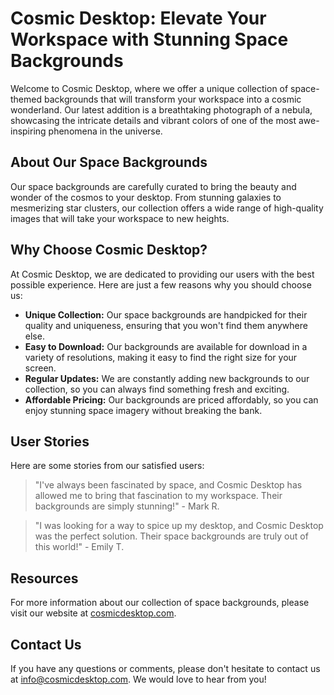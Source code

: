 <!--font:Poppins-->

# Cosmic Desktop: Elevate Your Workspace with Stunning Space Backgrounds

Welcome to Cosmic Desktop, where we offer a unique collection of space-themed backgrounds that will transform your workspace into a cosmic wonderland. Our latest addition is a breathtaking photograph of a nebula, showcasing the intricate details and vibrant colors of one of the most awe-inspiring phenomena in the universe.

## About Our Space Backgrounds

Our space backgrounds are carefully curated to bring the beauty and wonder of the cosmos to your desktop. From stunning galaxies to mesmerizing star clusters, our collection offers a wide range of high-quality images that will take your workspace to new heights.

## Why Choose Cosmic Desktop?

At Cosmic Desktop, we are dedicated to providing our users with the best possible experience. Here are just a few reasons why you should choose us:

- **Unique Collection:** Our space backgrounds are handpicked for their quality and uniqueness, ensuring that you won't find them anywhere else.
- **Easy to Download:** Our backgrounds are available for download in a variety of resolutions, making it easy to find the right size for your screen.
- **Regular Updates:** We are constantly adding new backgrounds to our collection, so you can always find something fresh and exciting.
- **Affordable Pricing:** Our backgrounds are priced affordably, so you can enjoy stunning space imagery without breaking the bank.

## User Stories

Here are some stories from our satisfied users:

> "I've always been fascinated by space, and Cosmic Desktop has allowed me to bring that fascination to my workspace. Their backgrounds are simply stunning!" - Mark R.

> "I was looking for a way to spice up my desktop, and Cosmic Desktop was the perfect solution. Their space backgrounds are truly out of this world!" - Emily T.

## Resources

For more information about our collection of space backgrounds, please visit our website at [cosmicdesktop.com](#).

## Contact Us

If you have any questions or comments, please don't hesitate to contact us at [info@cosmicdesktop.com](mailto:info@cosmicdesktop.com). We would love to hear from you!

<!--

Write me content for website with wallpaper which alt text is:

"A realistic photograph of a nebula, with bright colors and intricate details that showcase the beauty of the universe."

The name/title of the page should not be 1:1 copy of the alt text but rather a real content of the website which is using this wallpaper.

- Use markdown format 
- Start with heading
- Heading should be short and concise
- The content should look like a real website 
- The website should not be about the wallpaper, wallpaper is just a related background
- Heading should be contain work "wallpaper" or "background"
- Include real sections like references, contact, user stories, etc. use things relevant to the page purpose.
- Feel free to use structure like headings, bullets, numbering, blockquotes, paragraphs, horizontal lines, etc.
- You can use formatting like bold or _italic_
- You can include UTF-8 emojis
- Links should be only #hash anchors (and you can refer to the document itself)
- Do not include images


---


# Stellar Backgrounds: Transform Your Desktop with Stunning Space Wallpapers

Welcome to Stellar Backgrounds, your go-to source for breathtaking space-themed wallpapers that will elevate your desktop experience. Our collection features a wide range of stunning images that capture the beauty and wonder of the universe, including our latest addition - a realistic photograph of a nebula.

## About Our Nebula Wallpaper

Our nebula wallpaper is a true masterpiece, showcasing the intricate details and vibrant colors of one of the most awe-inspiring phenomena in the universe. This high-quality image is perfect for anyone who wants to add a touch of cosmic beauty to their desktop background.

## Why Choose Stellar Backgrounds?

At Stellar Backgrounds, we are passionate about providing our users with the best possible desktop backgrounds. Here are just a few reasons why you should choose us:

- **High-Quality Images:** All of our wallpapers are carefully selected for their quality and beauty.
- **Wide Selection:** We offer a wide variety of space-themed wallpapers, so you can find the perfect one for your desktop.
- **Easy to Download:** Our wallpapers are available for download in a variety of resolutions, making it easy to find the right size for your screen.
- **Regular Updates:** We are constantly adding new wallpapers to our collection, so you can always find something fresh and exciting.

## User Stories

Here are some stories from our satisfied users:

> "I love space, and I was looking for a wallpaper that would capture the beauty of the universe. I found exactly what I was looking for at Stellar Backgrounds - their collection is amazing!" - John D.

> "I'm not usually one for desktop customization, but I couldn't resist the stunning images on Stellar Backgrounds. Their nebula wallpaper is now my go-to background!" - Sarah K.

## References

For more information about our collection of space-themed wallpapers, please visit our website at [stellarbackgrounds.com](#).

## Contact Us

If you have any questions or comments, please don't hesitate to contact us at [info@stellarbackgrounds.com](mailto:info@stellarbackgrounds.com). We would love to hear from you!


---


Heading should not include word "wallpaper". The website should not be about the wallpaper itself, wallpaper is just a related background, rewrite whole content.


---


# Cosmic Desktop: Elevate Your Workspace with Stunning Space Backgrounds

Welcome to Cosmic Desktop, where we offer a unique collection of space-themed backgrounds that will transform your workspace into a cosmic wonderland. Our latest addition is a breathtaking photograph of a nebula, showcasing the intricate details and vibrant colors of one of the most awe-inspiring phenomena in the universe.

## About Our Space Backgrounds

Our space backgrounds are carefully curated to bring the beauty and wonder of the cosmos to your desktop. From stunning galaxies to mesmerizing star clusters, our collection offers a wide range of high-quality images that will take your workspace to new heights.

## Why Choose Cosmic Desktop?

At Cosmic Desktop, we are dedicated to providing our users with the best possible experience. Here are just a few reasons why you should choose us:

- **Unique Collection:** Our space backgrounds are handpicked for their quality and uniqueness, ensuring that you won't find them anywhere else.
- **Easy to Download:** Our backgrounds are available for download in a variety of resolutions, making it easy to find the right size for your screen.
- **Regular Updates:** We are constantly adding new backgrounds to our collection, so you can always find something fresh and exciting.
- **Affordable Pricing:** Our backgrounds are priced affordably, so you can enjoy stunning space imagery without breaking the bank.

## User Stories

Here are some stories from our satisfied users:

> "I've always been fascinated by space, and Cosmic Desktop has allowed me to bring that fascination to my workspace. Their backgrounds are simply stunning!" - Mark R.

> "I was looking for a way to spice up my desktop, and Cosmic Desktop was the perfect solution. Their space backgrounds are truly out of this world!" - Emily T.

## Resources

For more information about our collection of space backgrounds, please visit our website at [cosmicdesktop.com](#).

## Contact Us

If you have any questions or comments, please don't hesitate to contact us at [info@cosmicdesktop.com](mailto:info@cosmicdesktop.com). We would love to hear from you!

-->
